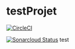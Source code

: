 # testProjet
[![CircleCI](https://img.shields.io/circleci/build/gh/Ineslzr/WorldTour/main?logo=CircleCi&style=flat-square)](https://app.circleci.com/pipelines/github/Ineslzr/WorldTour)

[![Sonarcloud Status](https://sonarcloud.io/api/project_badges/measure?project=Ineslzr_testProjet&metric=alert_status)](https://sonarcloud.io/dashboard?id=Ineslzr_testProjet) 
test
